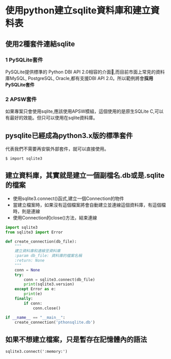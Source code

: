 # 使用python建立sqlite資料庫和建立資料表

## 使用2種套件連結sqlite

### 1 PySQLite套件
PySQLite提供標準的 Python DBI API 2.0相容的介面,而目前市面上常見的資料庫MySQL, PostgreSQL, Oracle,都有支援DBI API 2.0。所以範例將會**採用PySQLite套件**


### 2 APSW套件

如果專案只會使用sqlite,應該使用APSW模組，這個使用的是原生SQLite C,可以有最好的效能。但只可以使用在sqlite資料庫。

## pysqlite已經成為python3.x版的標準套件

代表我們不需要再安裝外部套件，就可以直接使用。

```
$ import sqlite3
```

## 建立資料庫，其實就是建立一個副檔名.db或是.sqlite的檔案
- 使用sqlite3.connect()函式,建立一個Connection的物件
- 當建立檔案時，如果沒有這個檔案將會自動建立並連線這個資料庫，有這個檔時，則是連線
- 使用Connection的close()方法，結束連線

```python
import sqlite3
from sqlite3 import Error

def create_connection(db_file):
    """
    建立資料庫和連線至資料庫
    :param db_file: 資料庫的檔案名稱
    :return: None
    """
    conn = None
    try:
        conn = sqlite3.connect(db_file)
        print(sqlite3.version)
    except Error as e:
        print(e)
    finally:
        if conn:
            conn.close()

if __name__ == "__main__":
    create_connection('pthonsqlite.db')
```

## 如果不想建立檔案，只是暫存在記憶體內的語法

```
sqlite3.connect(':memory:')
```


